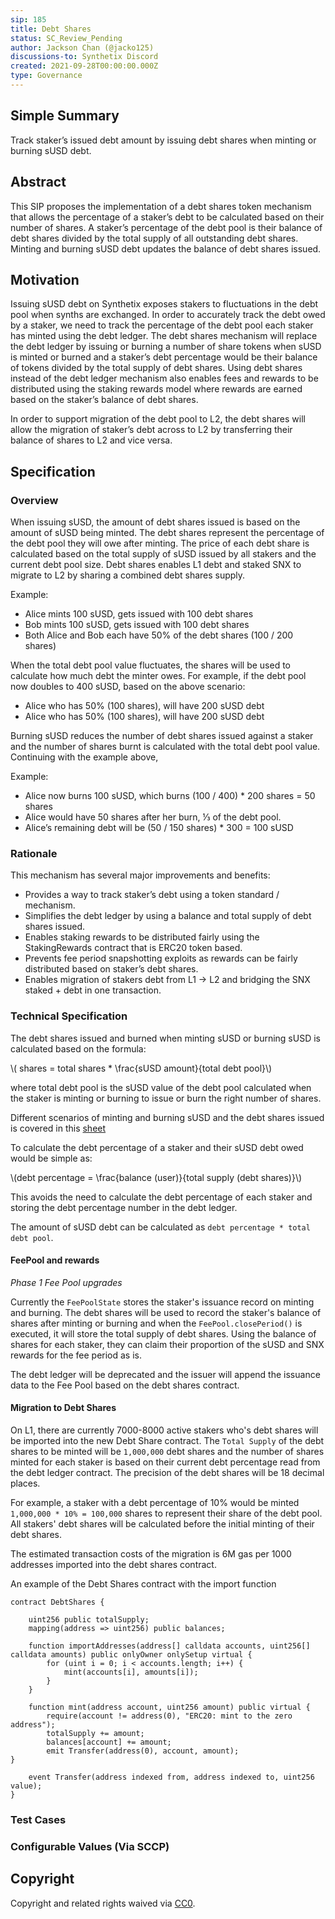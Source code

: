 ```yaml
---
sip: 185
title: Debt Shares
status: SC_Review_Pending
author: Jackson Chan (@jacko125)
discussions-to: Synthetix Discord
created: 2021-09-28T00:00:00.000Z
type: Governance
---
```


<!--You can leave these HTML comments in your merged SIP and delete the visible duplicate text guides, they will not appear and may be helpful to refer to if you edit it again. This is the suggested template for new SIPs. Note that an SIP number will be assigned by an editor. When opening a pull request to submit your SIP, please use an abbreviated title in the filename, `sip-draft_title_abbrev.md`. The title should be 44 characters or less.-->

## Simple Summary

<!--"If you can't explain it simply, you don't understand it well enough." Simply describe the outcome the proposed changes intends to achieve. This should be non-technical and accessible to a casual community member.-->

Track staker’s issued debt amount by issuing debt shares when minting or burning sUSD debt.

## Abstract

<!--A short (~200 word) description of the proposed change, the abstract should clearly describe the proposed change. This is what *will* be done if the SIP is implemented, not *why* it should be done or *how* it will be done. If the SIP proposes deploying a new contract, write, "we propose to deploy a new contract that will do x".-->

This SIP proposes the implementation of a debt shares token mechanism that allows the percentage of a staker’s debt to be calculated based on their number of shares. A staker’s percentage of the debt pool is their balance of debt shares divided by the total supply of all outstanding debt shares. Minting and burning sUSD debt updates the balance of debt shares issued.

## Motivation

<!--This is the problem statement. This is the *why* of the SIP. It should clearly explain *why* the current state of the protocol is inadequate.  It is critical that you explain *why* the change is needed, if the SIP proposes changing how something is calculated, you must address *why* the current calculation is innaccurate or wrong. This is not the place to describe how the SIP will address the issue!-->

Issuing sUSD debt on Synthetix exposes stakers to fluctuations in the debt pool when synths are exchanged. In order to accurately track the debt owed by a staker, we need to track the percentage of the debt pool each staker has minted using the debt ledger. The debt shares mechanism will replace the debt ledger by issuing or burning a number of share tokens when sUSD is minted or burned and a staker’s debt percentage would be their balance of tokens divided by the total supply of debt shares. Using debt shares instead of the debt ledger mechanism also enables fees and rewards to be distributed using the staking rewards model where rewards are earned based on the staker’s balance of debt shares.

In order to support migration of the debt pool to L2, the debt shares will allow the migration of staker’s debt across to L2 by transferring their balance of shares to L2 and vice versa.

## Specification

<!--The specification should describe the syntax and semantics of any new feature, there are five sections
1. Overview
2. Rationale
3. Technical Specification
4. Test Cases
5. Configurable Values
-->

### Overview

<!--This is a high level overview of *how* the SIP will solve the problem. The overview should clearly describe how the new feature will be implemented.-->

When issuing sUSD, the amount of debt shares issued is based on the amount of sUSD being minted. The debt shares represent the percentage of the debt pool they will owe after minting. The price of each debt share is calculated based on the total supply of sUSD issued by all stakers and the current debt pool size. Debt shares enables L1 debt and staked SNX to migrate to L2 by sharing a combined debt shares supply.

Example:

- Alice mints 100 sUSD, gets issued with 100 debt shares
- Bob mints 100 sUSD, gets issued with 100 debt shares
- Both Alice and Bob each have 50% of the debt shares (100 / 200 shares)

When the total debt pool value fluctuates, the shares will be used to calculate how much debt the minter owes. For example, if the debt pool now doubles to 400 sUSD, based on the above scenario:

- Alice who has 50% (100 shares), will have 200 sUSD debt
- Alice who has 50% (100 shares), will have 200 sUSD debt

Burning sUSD reduces the number of debt shares issued against a staker and the number of shares burnt is calculated with the total debt pool value. Continuing with the example above,

Example:

- Alice now burns 100 sUSD, which burns (100 / 400) \* 200 shares = 50 shares
- Alice would have 50 shares after her burn, ⅓ of the debt pool.
- Alice’s remaining debt will be (50 / 150 shares) \* 300 = 100 sUSD

### Rationale

<!--This is where you explain the reasoning behind how you propose to solve the problem. Why did you propose to implement the change in this way, what were the considerations and trade-offs. The rationale fleshes out what motivated the design and why particular design decisions were made. It should describe alternate designs that were considered and related work. The rationale may also provide evidence of consensus within the community, and should discuss important objections or concerns raised during discussion.-->

This mechanism has several major improvements and benefits:

- Provides a way to track staker’s debt using a token standard / mechanism.
- Simplifies the debt ledger by using a balance and total supply of debt shares issued.
- Enables staking rewards to be distributed fairly using the StakingRewards contract that is ERC20 token based.
- Prevents fee period snapshotting exploits as rewards can be fairly distributed based on staker’s debt shares.
- Enables migration of stakers debt from L1 -> L2 and bridging the SNX staked + debt in one transaction.

### Technical Specification

<!--The technical specification should outline the public API of the changes proposed. That is, changes to any of the interfaces Synthetix currently exposes or the creations of new ones.-->

The debt shares issued and burned when minting sUSD or burning sUSD is calculated based on the formula:

\\( shares = total shares \* \frac{sUSD amount}{total debt pool}\\)

where total debt pool is the sUSD value of the debt pool calculated when the staker is minting or burning to issue or burn the right number of shares.

Different scenarios of minting and burning sUSD and the debt shares issued is covered in this [sheet](https://docs.google.com/spreadsheets/d/1mRubzRUhIR0-OTIrj64rq5bJPOaLfZbV6aiCl5LG8VU/edit?usp=sharing)

To calculate the debt percentage of a staker and their sUSD debt owed would be simple as:

\\(debt percentage = \frac{balance (user)}{total supply (debt shares)}\\)

This avoids the need to calculate the debt percentage of each staker and storing the debt percentage number in the debt ledger.

The amount of sUSD debt can be calculated as `debt percentage * total debt pool`.

#### FeePool and rewards

_Phase 1 Fee Pool upgrades_

Currently the `FeePoolState` stores the staker's issuance record on minting and burning. The debt shares will be used to record the staker's balance of shares after minting or burning and when the `FeePool.closePeriod()` is executed, it will store the total supply of debt shares. Using the balance of shares for each staker, they can claim their proportion of the sUSD and SNX rewards for the fee period as is.

The debt ledger will be deprecated and the issuer will append the issuance data to the Fee Pool based on the debt shares contract.

#### Migration to Debt Shares

On L1, there are currently 7000-8000 active stakers who's debt shares will be imported into the new Debt Share contract. The `Total Supply` of the debt shares to be minted will be `1,000,000` debt shares and the number of shares minted for each staker is based on their current debt percentage read from the debt ledger contract. The precision of the debt shares will be 18 decimal places.

For example, a staker with a debt percentage of 10% would be minted `1,000,000 * 10% = 100,000` shares to represent their share of the debt pool. All stakers' debt shares will be calculated before the initial minting of their debt shares.

The estimated transaction costs of the migration is 6M gas per 1000 addresses imported into the debt shares contract.

An example of the Debt Shares contract with the import function

```
contract DebtShares {

    uint256 public totalSupply;
    mapping(address => uint256) public balances;

    function importAddresses(address[] calldata accounts, uint256[] calldata amounts) public onlyOwner onlySetup virtual {
        for (uint i = 0; i < accounts.length; i++) {
            mint(accounts[i], amounts[i]);
        }
    }

    function mint(address account, uint256 amount) public virtual {
        require(account != address(0), "ERC20: mint to the zero address");
        totalSupply += amount;
        balances[account] += amount;
        emit Transfer(address(0), account, amount);
}

    event Transfer(address indexed from, address indexed to, uint256 value);
}
```

### Test Cases

<!--Test cases for an implementation are mandatory for SIPs but can be included with the implementation..-->

### Configurable Values (Via SCCP)

<!--Please list all values configurable via SCCP under this implementation.-->

## Copyright

Copyright and related rights waived via [CC0](https://creativecommons.org/publicdomain/zero/1.0/).

